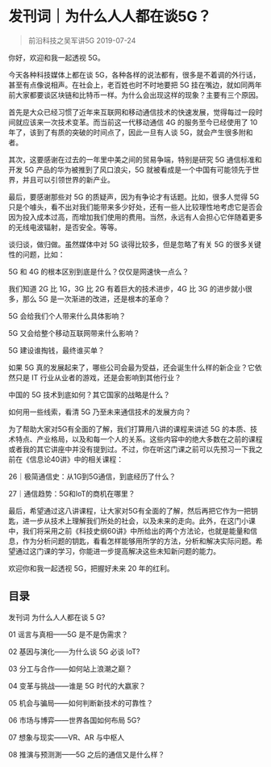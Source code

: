# 发刊词｜为什么人人都在谈5G？
> 前沿科技之吴军讲5G
2019-07-24

你好，欢迎和我一起透视 5G。

今天各种科技媒体上都在谈 5G，各种各样的说法都有，很多是不着调的外行话，甚至有点像说相声。在社会上，老百姓也时不时地要把 5G 挂在嘴边，就如同两年前大家都要谈区块链和比特币一样。为什么会出现这样的现象？主要有三个原因。

首先是大众已经习惯了近年来互联网和移动通信技术的快速发展，觉得每过一段时间就应该来一次技术变革。而当前这一代移动通信 4G 的服务至今已经使用了 10 年了，该到了有质的突破的时间点了，因此一旦有人谈 5G，就会产生很多附和者。

其次，这要感谢在过去的一年里中美之间的贸易争端，特别是研究 5G 通信标准和开发 5G 产品的华为被推到了风口浪尖，5G 就被看成是一个中国有可能领先于世界，并且可以引领世界的新产业。

最后，要感谢那些对 5G 的质疑声，因为有争论才有话题。比如，很多人觉得 5G 只是个噱头，看不出对我们能带来多少好处，还有一些人比较理性地考虑它是否会因为投入成本过高，而增加我们使用的费用。当然，永远有人会担心它伴随着更多的无线电波辐射，是否安全。等等。

谈归谈，做归做。虽然媒体中对 5G 谈得比较多，但是忽略了有关 5G 的很多关键性的问题，比如：

5G 和 4G 的根本区别到底是什么？仅仅是网速快一点么？

我们知道 2G 比 1G，3G 比 2G 有着巨大的技术进步，4G 比 3G 的进步就小很多，那么 5G 是一次渐进的改进，还是根本的革命？

5G 会给我们个人带来什么具体影响？

5G 又会给整个移动互联网带来什么影响？

5G 建设谁掏钱，最终谁买单？

如果 5G 真的发展起来了，哪些公司会最为受益，还会诞生什么样的新企业？它依然只是 IT 行业从业者的游戏，还是会影响到其他行业？

中国的 5G 技术到底如何？其它国家的战略是什么？

如何用一些线索，看清 5G 乃至未来通信技术的发展方向？

为了帮助大家对5G有全面的了解，我们打算用八讲的课程来讲述 5G 的本质、技术特点、产业格局，以及和每一个人的关系。这些内容中的绝大多数在之前的课程或者我的其它讲座中并没有提到过。不过，你在听这门课之前可以先预习一下我之前在《信息论40讲》中的相关课程：

26｜极简通信史：从1G到5G通信，到底经历了什么？

27｜通信趋势：5G和IoT的商机在哪里？

最后，希望通过这八讲课程，让大家对5G有全面的了解，然后再把它作为一把钥匙，进一步从技术上理解我们所处的社会，以及未来的走向。此外，在这门小课中，我们将采用之前《科技史纲60讲》中所给出的两个方法论，也就是能量和信息，作为分析问题的钥匙，看看怎样能够用所学的方法，分析和解决实际问题。希望通过这门课的学习，你能进一步提高解决这些未知新问题的能力。

欢迎你和我一起透视 5G，把握好未来 20 年的红利。

## 目录

发刊词 为什么人人都在谈 5 G?

01 谣言与真相——5G 是不是伪需求？

02 基因与演化——为什么谈 5G 必谈 loT?

03 分工与合作——如何站上浪潮之巅？

04 变革与挑战——谁是 5G 时代的大嬴家？

05 机会与骗局——如何判断新技术的可靠性？

06 市场与博弈——世界各国如何布局 5G?

07 想象与现实——VR、AR 与中枢人

08 推演与预测測——5G 之后的通信又是什么样？
